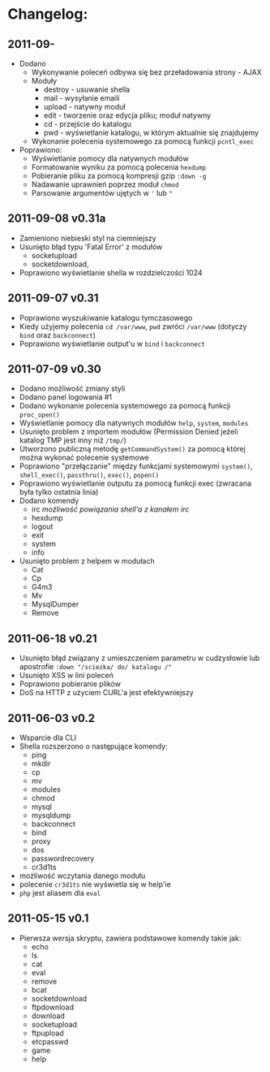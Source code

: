Changelog:
==========

2011-09-
---------------

*	Dodano
	*	Wykonywanie poleceń odbywa się bez przeładowania strony - AJAX
	*	Moduły
		*	destroy - usuwanie shella
		*	mail - wysyłanie emaili
		*	upload - natywny moduł
		*	edit - tworzenie oraz edycja pliku; moduł natywny
		*	cd - przejście do katalogu
		*	pwd - wyświetlanie katalogu, w którym aktualnie się znajdujemy
	*	Wykonanie polecenia systemowego za pomocą funkcji `pcntl_exec`
*	Poprawiono:
	*	Wyświetlanie pomocy dla natywnych modułów
	*	Formatowanie wyniku za pomocą polecenia `hexdump`
	*	Pobieranie pliku za pomocą kompresji gzip `:down -g`
	*	Nadawanie uprawnień poprzez moduł `chmod`
	*	Parsowanie argumentów ujętych w `'` lub `"`


2011-09-08 v0.31a
-----------------

*	Zamieniono niebieski styl na ciemniejszy
*	Usunięto błąd typu 'Fatal Error' z modułów
	*	socketupload
	*	socketdownload,
*	Poprawiono wyświetlanie shella w rozdzielczości 1024


2011-09-07 v0.31
----------------

*	Poprawiono wyszukiwanie katalogu tymczasowego
*	Kiedy użyjemy polecenia `cd /var/www`, `pwd` zwróci `/var/www` (dotyczy `bind` oraz `backconnect`)
*	Poprawiono wyświetlanie output'u w `bind` i `backconnect`


2011-07-09 v0.30
----------------

*	Dodano możliwość zmiany styli
*	Dodano panel logowania #1
*	Dodano wykonanie polecenia systemowego za pomocą funkcji `proc_open()`
*	Wyświetlanie pomocy dla natywnych modułów `help`, `system`, `modules`
*	Usunięto problem z importem modułów (Permission Denied jeżeli katalog TMP jest inny niż `/tmp/`)
*	Utworzono publiczną metodę `getCommandSystem()` za pomocą której można wykonać polecenie systemowe
*	Poprawiono "przełączanie" między funkcjami systemowymi `system()`, `shell_exec()`, `passthru()`, `exec()`, `popen()`
*	Poprawiono wyświetlanie outputu za pomocą funkcji exec (zwracana była tylko ostatnia linia)
*	Dodano komendy
	*	irc _możliwość powiązania shell'a z kanałem irc_
	*	hexdump
	*	logout
	*	exit
	*	system
	*	info
*	Usunięto problem z helpem w modułach
	*	Cat
	*	Cp
	*	G4m3
	*	Mv
	*	MysqlDumper
	*	Remove


2011-06-18 v0.21
----------------

*	Usunięto błąd związany z umieszczeniem parametru w cudzysłowie lub apostrofie `:down "/sciezka/ do/ katalogu /"`
*	Usunięto XSS w lini poleceń
*	Poprawiono pobieranie plików
*	DoS na HTTP z użyciem CURL'a jest efektywniejszy


2011-06-03 v0.2
---------------

*	Wsparcie dla CLI
*	Shella rozszerzono o następujące komendy:
	*	ping
	*	mkdir
	*	cp
	*	mv
	*	modules
	*	chmod
	*	mysql
	*	mysqldump
	*	backconnect
	*	bind
	*	proxy
	*	dos
	*	passwordrecovery
	*	cr3d1ts
*	możliwość wczytania danego modułu
*	polecenie `cr3d1ts` nie wyświetla się w help'ie
*	`php` jest aliasem dla `eval`


2011-05-15 v0.1
---------------

*	Pierwsza wersja skryptu, zawiera podstawowe komendy takie jak:
	*	echo
	*	ls
	*	cat
	*	eval
	*	remove
	*	bcat
	*	socketdownload
	*	ftpdownload
	*	download
	*	socketupload
	*	ftpupload
	*	etcpasswd
	*	game
	*	help